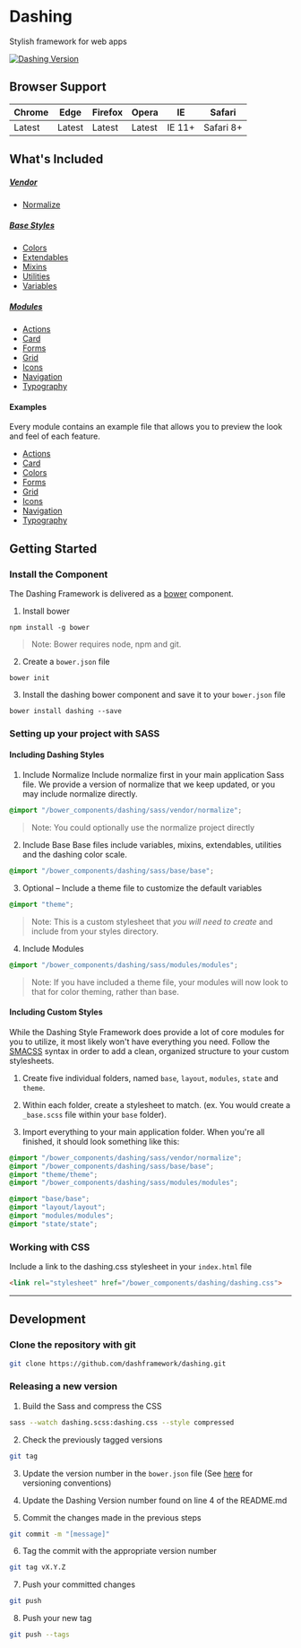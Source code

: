 # Dashing
Stylish framework for web apps

[![Dashing Version](https://img.shields.io/badge/Version-0.3.2--beta-green.svg)]()

## Browser Support

| Chrome | Edge | Firefox | Opera | IE | Safari |
|--------|------|---------|-------|----|--------|
| Latest | Latest | Latest | Latest | IE 11+ | Safari 8+ |


## What's Included

##### [Vendor](https://github.com/dashframework/dashing/tree/develop/sass/vendor)

* [Normalize](https://github.com/dashframework/dashing/tree/develop/sass/vendor)

##### [Base Styles](https://github.com/dashframework/dashing/tree/develop/sass/base)

* [Colors](https://github.com/dashframework/dashing/tree/develop/sass/base/colors)
* [Extendables](https://github.com/dashframework/dashing/tree/develop/sass/base/extendables)
* [Mixins](https://github.com/dashframework/dashing/tree/develop/sass/base/mixins)
* [Utilities](https://github.com/dashframework/dashing/tree/develop/sass/base/utilities)
* [Variables](https://github.com/dashframework/dashing/tree/develop/sass/base/variables)

##### [Modules](https://github.com/dashframework/dashing/tree/develop/sass/modules)

* [Actions](https://github.com/dashframework/dashing/tree/develop/sass/modules/actions)
* [Card](https://github.com/dashframework/dashing/tree/develop/sass/modules/card)
* [Forms](https://github.com/dashframework/dashing/tree/develop/sass/modules/forms)
* [Grid](https://github.com/dashframework/dashing/tree/develop/sass/modules/grid)
* [Icons](https://github.com/dashframework/dashing/tree/develop/sass/modules/icons)
* [Navigation](https://github.com/dashframework/dashing/tree/develop/sass/modules/navigation)
* [Typography](https://github.com/dashframework/dashing/tree/develop/sass/modules/typography)

#### Examples

Every module contains an example file that allows you to preview the look and feel of each feature.

* [Actions](http://dashframework.github.io/dashing/sass/modules/actions/example.html)
* [Card](http://dashframework.github.io/dashing/sass/modules/card/example.html)
* [Colors](http://dashframework.github.io/dashing/sass/base/colors/example/example.html)
* [Forms](http://dashframework.github.io/dashing/sass/modules/forms/example.html)
* [Grid](http://dashframework.github.io/dashing/sass/modules/grid/example.html)
* [Icons](http://dashframework.github.io/dashing/sass/modules/icons/example.html)
* [Navigation](http://dashframework.github.io/dashing/sass/modules/navigation/example/example-1.html)
* [Typography](http://dashframework.github.io/dashing/sass/modules/typography/example.html)


## Getting Started

### Install the Component

The Dashing Framework is delivered as a [bower](bower.io) component.

1. Install bower
  ```grunt
  npm install -g bower
  ```

  >Note: Bower requires node, npm and git.

2. Create a `bower.json` file
  ```grunt
  bower init
  ```

3. Install the dashing bower component and save it to your `bower.json` file
  ```grunt
  bower install dashing --save
  ```

### Setting up your project with SASS

#### Including Dashing Styles

1. Include Normalize
  Include normalize first in your main application Sass file. We provide a version of normalize that we keep updated, or you may include normalize directly.
  ```scss
  @import "/bower_components/dashing/sass/vendor/normalize";
  ```
  > Note: You could optionally use the normalize project directly

2. Include Base
  Base files include variables, mixins, extendables, utilities and the dashing color scale.
  ```scss
  @import "/bower_components/dashing/sass/base/base";
  ```

3. Optional – Include a theme file to customize the default variables
  ```scss
  @import "theme";
  ```
  > Note: This is a custom stylesheet that *you will need to create* and include from your styles directory.

4. Include Modules
  ```scss
  @import "/bower_components/dashing/sass/modules/modules";
  ```
  > Note: If you have included a theme file, your modules will now look to that for color theming, rather than base.

#### Including Custom Styles

While the Dashing Style Framework does provide a lot of core modules for you to utilize, it most likely won't have everything you need. Follow the [SMACSS](https://smacss.com/) syntax in order to add a clean, organized structure to your custom stylesheets.

1. Create five individual folders, named `base`, `layout`, `modules`, `state` and `theme`.

2. Within each folder, create a stylesheet to match. (ex. You would create a `_base.scss` file within your `base` folder).

3. Import everything to your main application folder. When you're all finished, it should look something like this:

```scss
@import "/bower_components/dashing/sass/vendor/normalize";
@import "/bower_components/dashing/sass/base/base";
@import "theme/theme";
@import "/bower_components/dashing/sass/modules/modules";

@import "base/base";
@import "layout/layout";
@import "modules/modules";
@import "state/state";
```


### Working with CSS

Include a link to the dashing.css stylesheet in your `index.html` file

```html
<link rel="stylesheet" href="/bower_components/dashing/dashing.css">
```

*****

## Development

### Clone the repository with git

```bash
git clone https://github.com/dashframework/dashing.git
```

### Releasing a new version

1. Build the Sass and compress the CSS
  ```bash
  sass --watch dashing.scss:dashing.css --style compressed
  ```

2. Check the previously tagged versions
  ```bash
  git tag
  ```

3. Update the version number in the `bower.json` file (See [here](http://semver.org/) for versioning conventions)

4. Update the Dashing Version number found on line 4 of the README.md

5. Commit the changes made in the previous steps
  ```bash
  git commit -m "[message]"
  ```

6. Tag the commit with the appropriate version number
  ```bash
  git tag vX.Y.Z
  ```

7. Push your committed changes
  ```bash
  git push
  ```

8. Push your new tag
  ```bash
  git push --tags
  ```
